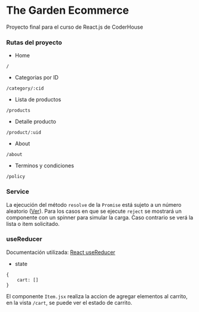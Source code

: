 # The Garden Ecommerce

Proyecto final para el curso de React.js de CoderHouse


### Rutas del proyecto

* Home
```
/
```
* Categorias por ID
```
/category/:cid
```
* Lista de productos
```
/products
```
* Detalle producto
```
/product/:uid
```
* About
```
/about
```
* Terminos y condiciones
```
/policy
```

### Service

La ejecución del método `resolve` de la `Promise` está sujeto a un número aleatorio ([Ver](https://github.com/Franco-Morales/the-garden-ecommerce/blob/main/src/services/mockData.js)). Para los casos en que se ejecute `reject` se mostrará un componente con un spinner para simular la carga. Caso contrario se verá la lista o item solicitado.

### useReducer

Documentación utilizada: [React useReducer](https://es.reactjs.org/docs/hooks-reference.html#usereducer)
* state
```
{
    cart: []
}
```
El componente `Item.jsx` realiza la accion de agregar elementos al carrito, en la vista `/cart`, se puede ver el estado de carrito.